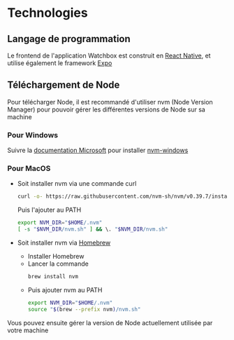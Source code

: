 # Technologies

## Langage de programmation 

Le frontend de l'application Watchbox est construit en [React Native](https://reactnative.dev/), et utilise également le framework [Expo](https://expo.dev)

## Téléchargement de Node

Pour télécharger Node, il est recommandé d'utiliser nvm (Node Version Manager) pour pouvoir gérer les différentes versions de Node sur sa machine

### Pour Windows

Suivre la [documentation Microsoft](https://learn.microsoft.com/fr-fr/windows/dev-environment/javascript/nodejs-on-windows#install-nvm-windows-nodejs-and-npm) pour installer [nvm-windows](https://github.com/coreybutler/nvm-windows)


### Pour MacOS

- Soit installer nvm via une commande curl
    ```bash
    curl -o- https://raw.githubusercontent.com/nvm-sh/nvm/v0.39.7/install.sh | bash
    ```
    Puis l'ajouter au PATH
    ```bash
    export NVM_DIR="$HOME/.nvm"
    [ -s "$NVM_DIR/nvm.sh" ] && \. "$NVM_DIR/nvm.sh"
    ```
    
- Soit installer nvm via [Homebrew](https://brew.sh/fr/)
    - Installer Homebrew
    - Lancer la commande
        ```bash
        brew install nvm
        ```
    - Puis ajouter nvm au PATH
        ```bash
        export NVM_DIR="$HOME/.nvm"
        source "$(brew --prefix nvm)/nvm.sh"
        ```

Vous pouvez ensuite gérer la version de Node actuellement utilisée par votre machine